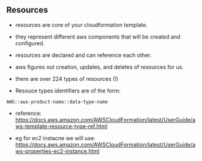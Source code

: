 ## Resources
- resources are core of your cloudformation template. 
- they represent different aws components that will be created and configured. 
- resources are declared and can reference each other. 

- aws figures out creation, updates, and deletes of resources for us.
- there are over 224 types of resources (!)

- Resouce types identifiers are of the form: 
```   
AWS::aws-product-name::data-type-name
```

- reference: 
    https://docs.aws.amazon.com/AWSCloudFormation/latest/UserGuide/aws-template-resource-type-ref.html

- eg for ec2 instacne we will use: 
    https://docs.aws.amazon.com/AWSCloudFormation/latest/UserGuide/aws-properties-ec2-instance.html 